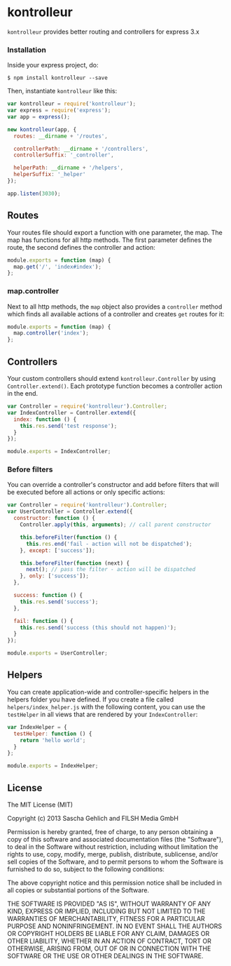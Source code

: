 kontrolleur
===========

`kontrolleur` provides better routing and controllers for express 3.x

### Installation

Inside your express project, do:

`$ npm install kontrolleur --save`

Then, instantiate `kontrolleur` like this:

```js
var kontrolleur = require('kontrolleur');
var express = require('express');
var app = express();

new kontrolleur(app, {
  routes: __dirname + '/routes',

  controllerPath: __dirname + '/controllers',
  controllerSuffix: '_controller',

  helperPath: __dirname + '/helpers',
  helperSuffix: '_helper'
});

app.listen(3030);
```

## Routes

Your routes file should export a function with one parameter, the map. The map has functions for all http methods. The first parameter defines the route, the second
defines the controller and action:

```js
module.exports = function (map) {
  map.get('/', 'index#index');
};
```

### map.controller

Next to all http methods, the `map` object also provides a `controller` method which finds all available actions of a controller and creates `get` routes for it:

```js
module.exports = function (map) {
  map.controller('index');
};
```

## Controllers

Your custom controllers should extend `kontrolleur.Controller` by using `Controller.extend()`. Each prototype function becomes a controller action in the end.

```js
var Controller = require('kontrolleur').Controller;
var IndexController = Controller.extend({
  index: function () {
    this.res.send('test response');
  }
});

module.exports = IndexController;
```

### Before filters

You can override a controller's constructor and add before filters that will be executed before all actions or only specific actions:

```js
var Controller = require('kontrolleur').Controller;
var UserController = Controller.extend({
  constructor: function () {
    Controller.apply(this, arguments); // call parent constructor

    this.beforeFilter(function () {
      this.res.end('fail - action will not be dispatched');
    }, except: ['success']);

    this.beforeFilter(function (next) {
      next(); // pass the filter - action will be dispatched
    }, only: ['success']);
  },

  success: function () {
    this.res.send('success');
  },

  fail: function () {
    this.res.send('success (this should not happen)');
  }
});

module.exports = UserController;
```

## Helpers

You can create application-wide and controller-specific helpers in the helpers folder you have defined. If you create a file called `helpers/index_helper.js` with the following content, you can use the `testHelper` in all views that are rendered by your `IndexController`:

```js
var IndexHelper = {
  testHelper: function () {
    return 'hello world';
  }
};

module.exports = IndexHelper;
```

## License

The MIT License (MIT)

Copyright (c) 2013 Sascha Gehlich and FILSH Media GmbH

Permission is hereby granted, free of charge, to any person obtaining a copy of this software and associated documentation files (the "Software"), to deal in the Software without restriction, including without limitation the rights to use, copy, modify, merge, publish, distribute, sublicense, and/or sell copies of the Software, and to permit persons to whom the Software is furnished to do so, subject to the following conditions:

The above copyright notice and this permission notice shall be included in all copies or substantial portions of the Software.

THE SOFTWARE IS PROVIDED "AS IS", WITHOUT WARRANTY OF ANY KIND, EXPRESS OR IMPLIED, INCLUDING BUT NOT LIMITED TO THE WARRANTIES OF MERCHANTABILITY, FITNESS FOR A PARTICULAR PURPOSE AND NONINFRINGEMENT. IN NO EVENT SHALL THE AUTHORS OR COPYRIGHT HOLDERS BE LIABLE FOR ANY CLAIM, DAMAGES OR OTHER LIABILITY, WHETHER IN AN ACTION OF CONTRACT, TORT OR OTHERWISE, ARISING FROM, OUT OF OR IN CONNECTION WITH THE SOFTWARE OR THE USE OR OTHER DEALINGS IN THE SOFTWARE.
